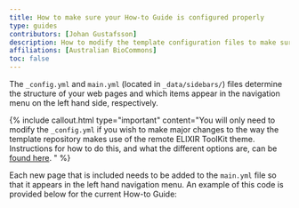```yaml
---
title: How to make sure your How-to Guide is configured properly
type: guides
contributors: [Johan Gustafsson]
description: How to modify the template configuration files to make sure your How-to Guide web pages function as expected.
affiliations: [Australian BioCommons]
toc: false
---
```



The `_config.yml` and `main.yml` (located in `_data/sidebars/`) files determine the structure of your web pages and which items appear in the navigation menu on the left hand side, respectively.

{% include callout.html type="important" content="You will only need to modify the `_config.yml` if you wish to make major changes to the way the template repository makes use of the remote ELIXIR ToolKit theme. Instructions for how to do this, and what the different options are, can be [found here](https://elixir-belgium.github.io/elixir-toolkit-theme/configuring_theme). " %}

Each new page that is included needs to be added to the `main.yml` file so that it appears in the left hand navigation menu. An example of this code is provided below for the current How-to Guide:

```

```